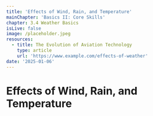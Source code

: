 ```yaml
---
title: 'Effects of Wind, Rain, and Temperature'
mainChapter: 'Basics II: Core Skills'
chapter: 3.4 Weather Basics
isLive: false
image: /placeholder.jpeg
resources:
  - title: The Evolution of Aviation Technology
    type: article
    url: 'https://www.example.com/effects-of-weather'
date: '2025-01-06'
---
```


# Effects of Wind, Rain, and Temperature
